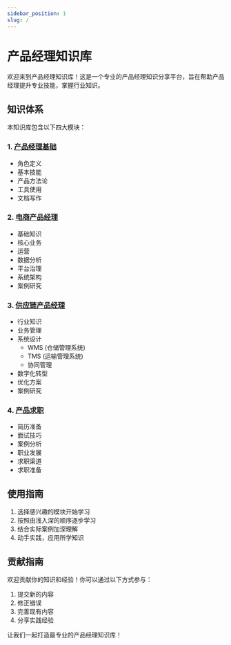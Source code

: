 ```yaml
---
sidebar_position: 1
slug: /
---
```


# 产品经理知识库

欢迎来到产品经理知识库！这是一个专业的产品经理知识分享平台，旨在帮助产品经理提升专业技能，掌握行业知识。

## 知识体系

本知识库包含以下四大模块：

### 1. [产品经理基础](/docs/1.pm-basics/intro)
- 角色定义
- 基本技能
- 产品方法论
- 工具使用
- 文档写作

### 2. [电商产品经理](/docs/2.ecommerce/intro)
- 基础知识
- 核心业务
- 运营
- 数据分析
- 平台治理
- 系统架构
- 案例研究

### 3. [供应链产品经理](/docs/3.supply-chain/README)
- 行业知识
- 业务管理
- 系统设计
  - WMS (仓储管理系统)
  - TMS (运输管理系统)
  - 协同管理
- 数字化转型
- 优化方案
- 案例研究

### 4. [产品求职](/docs/4.job-hunting/intro)
- 简历准备
- 面试技巧
- 案例分析
- 职业发展
- 求职渠道
- 求职准备

## 使用指南

1. 选择感兴趣的模块开始学习
2. 按照由浅入深的顺序逐步学习
3. 结合实际案例加深理解
4. 动手实践，应用所学知识

## 贡献指南

欢迎贡献你的知识和经验！你可以通过以下方式参与：

1. 提交新的内容
2. 修正错误
3. 完善现有内容
4. 分享实践经验

让我们一起打造最专业的产品经理知识库！
